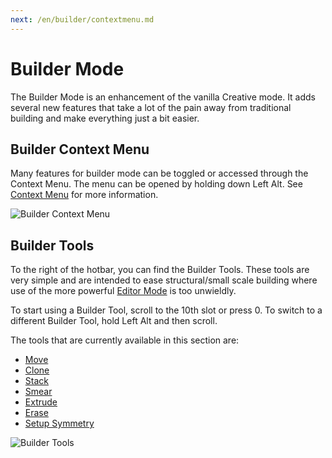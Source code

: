 ```yaml
---
next: /en/builder/contextmenu.md
---
```


# Builder Mode
The Builder Mode is an enhancement of the vanilla Creative mode. It adds several new features that take a lot of the pain away from traditional building and make everything just a bit easier.


## Builder Context Menu
Many features for builder mode can be toggled or accessed through the Context Menu. The menu can be opened by holding down Left Alt. See [Context Menu](builder/contextmenu.md) for more information.

![Builder Context Menu](/images/AltMenuOverview.png)

## Builder Tools
To the right of the hotbar, you can find the Builder Tools. These tools are very simple and are intended to ease structural/small scale building where use of the more powerful [Editor Mode](editor/intro.md) is too unwieldly.

To start using a Builder Tool, scroll to the 10th slot or press 0.
To switch to a different Builder Tool, hold Left Alt and then scroll.

The tools that are currently available in this section are:
- [Move](/en/builder/move.md)
- [Clone](/en/builder/clone.md)
- [Stack](/en/builder/stack.md)
- [Smear](/en/builder/smear.md)
- [Extrude](/en/builder/extrude.md)
- [Erase](/en/builder/erase.md)
- [Setup Symmetry](/en/builder/setupsymmetry.md)

![Builder Tools](/images/BuilderToolsOverview.png)